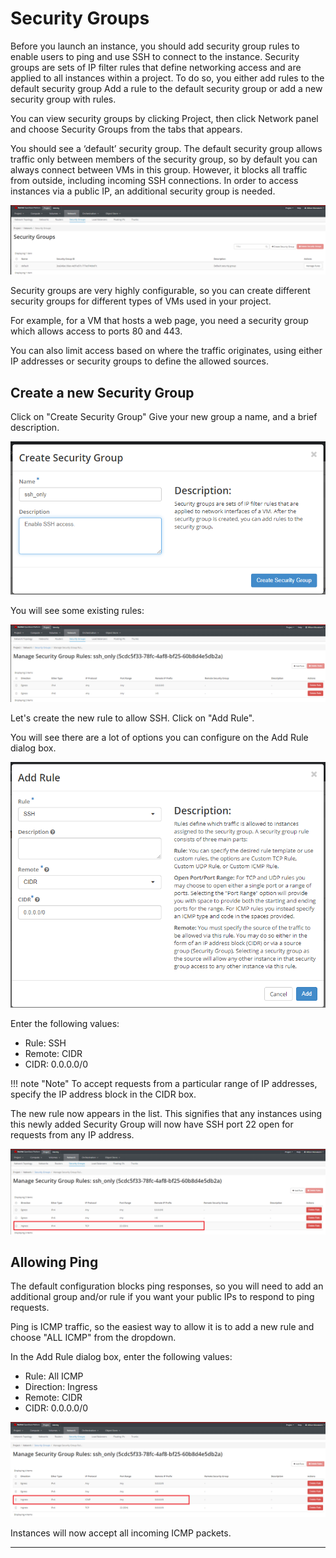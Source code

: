 # Security Groups

Before you launch an instance, you should add security group rules to enable users to ping and use SSH to connect to the instance. Security groups are sets of IP filter rules that define networking access and are applied to all instances within a project. To do so, you either add rules to the default security group Add a rule to the default security group or add a new security group with rules.

You can view security groups by clicking Project, then click Network panel and choose Security Groups from the tabs that appears.

You should see a ‘default’ security group. The default security group allows traffic only between members of the security group, so by default you can always connect between VMs in this group. However, it blocks all traffic from outside, including incoming SSH connections. In order to access instances via a public IP, an additional security group is needed.

![Security Groups](images/security_groups.png)

Security groups are very highly configurable, so you can create different security groups for different types of VMs used in your project.

For example, for a VM that hosts a web page, you need a security group which allows access to ports 80 and 443.

You can also limit access based on where the traffic originates, using either IP addresses or security groups to define the allowed sources.

## Create a new Security Group

Click on "Create Security Group"  Give your new group a name, and a brief description.

![Create a Security Group](images/create_security_group.png)

You will see some existing rules:

![Existing Security Group Rules](images/security_group_rules.png)

Let's create the new rule to allow SSH. Click on "Add Rule".

You will see there are a lot of options you can configure on the Add Rule dialog box.

![Adding SSH in Security Group Rules](images/security_group_add_rule.png)

Enter the following values:

- Rule: SSH
- Remote: CIDR
- CIDR: 0.0.0.0/0

!!! note "Note"
    To accept requests from a particular range of IP addresses, specify the IP address block in the CIDR box.

The new rule now appears in the list. This signifies that any instances using this newly added Security Group will now have SSH port 22 open for requests from any IP address.

![Adding SSH in Security Group Rules](images/added_ssh_security_rule.png)

## Allowing Ping

The default configuration blocks ping responses, so you will need to add an additional group and/or rule
if you want your public IPs to respond to ping requests.

Ping is ICMP traffic, so the easiest way to allow it is to add a new rule and choose "ALL ICMP" from the dropdown.

In the Add Rule dialog box, enter the following values:

- Rule: All ICMP
- Direction: Ingress
- Remote: CIDR
- CIDR: 0.0.0.0/0

![Adding ICMP - ping in Security Group Rules](images/ping_icmp_security_rule.png)

Instances will now accept all incoming ICMP packets.

---
